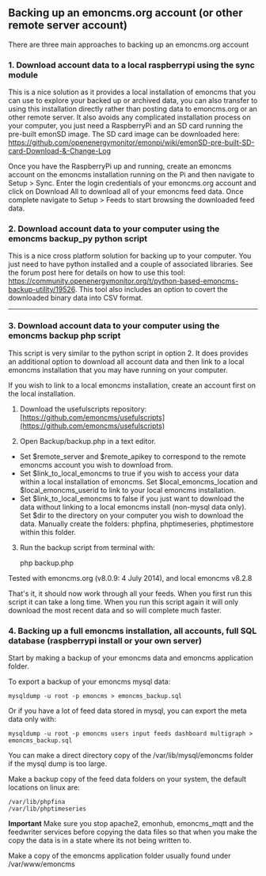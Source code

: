 ## Backing up an emoncms.org account (or other remote server account)

There are three main approaches to backing up an emoncms.org account

### 1\. Download account data to a local raspberrypi using the sync module

This is a nice solution as it provides a local installation of emoncms that you can use to explore your backed up or archived data, you can also transfer to using this installation directly rather than posting data to emoncms.org or an other remote server. It also avoids any complicated installation process on your computer, you just need a RaspberryPi and an SD card running the pre-built emonSD image. The SD card image can be downloaded here: https://github.com/openenergymonitor/emonpi/wiki/emonSD-pre-built-SD-card-Download-&-Change-Log

Once you have the RaspberryPi up and running, create an emoncms account on the emoncms installation running on the Pi and then navigate to Setup > Sync. Enter the login credentials of your emoncms.org account and click on Download All to download all of your emoncms feed data. Once complete navigate to Setup > Feeds to start browsing the downloaded feed data.

### 2\. Download account data to your computer using the emoncms backup_py python script

This is a nice cross platform solution for backing up to your computer. You just need to have python installed and a couple of associated libraries. See the forum post here for details on how to use this tool: https://community.openenergymonitor.org/t/python-based-emoncms-backup-utility/19526. This tool also includes an option to covert the downloaded binary data into CSV format.

---

### 3\. Download account data to your computer using the emoncms backup php script

This script is very similar to the python script in option 2. It does provides an additional option to download all account data and then link to a local emoncms installation that you may have running on your computer. 

If you wish to link to a local emoncms installation, create an account first on the local installation.

1) Download the usefulscripts repository: [https://github.com/emoncms/usefulscripts](https://github.com/emoncms/usefulscripts)

2) Open Backup/backup.php in a text editor. 

- Set $remote_server and $remote_apikey to correspond to the remote emoncms account you wish to download from.
- Set $link\_to\_local\_emoncms to true if you wish to access your data within a local installation of emoncms. Set $local\_emoncms\_location and $local\_emoncms\_userid to link to your local emoncms installation.
- Set $link\_to\_local\_emoncms to false if you just want to download the data without linking to a local emoncms install (non-mysql data only). Set $dir to the directory on your computer you wish to download the data. Manually create the folders: phpfina, phptimeseries, phptimestore within this folder.

3) Run the backup script from terminal with:

    php backup.php

Tested with emoncms.org (v8.0.9: 4 July 2014), and local emoncms v8.2.8

That's it, it should now work through all your feeds. When you first run this script it can take a long time. When you run this script again it will only download the most recent data and so will complete much faster.

### 4\. Backing up a full emoncms installation, all accounts, full SQL database (raspberrypi install or your own server)

Start by making a backup of your emoncms data and emoncms application folder.

To export a backup of your emoncms mysql data: 

    mysqldump -u root -p emoncms > emoncms_backup.sql
    
Or if you have a lot of feed data stored in mysql, you can export the meta data only with:
    
    mysqldump -u root -p emoncms users input feeds dashboard multigraph > emoncms_backup.sql
    
You can make a direct directory copy of the /var/lib/mysql/emoncms folder if the mysql dump is too large.

Make a backup copy of the feed data folders on your system, the default locations on linux are:

    /var/lib/phpfina
    /var/lib/phptimeseries
    
**Important** Make sure you stop apache2, emonhub, emoncms_mqtt and the feedwriter services before copying the data files so that when you make the copy the data is in a state where its not being written to.

Make a copy of the emoncms application folder usually found under /var/www/emoncms

